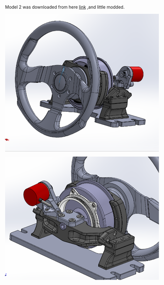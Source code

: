 Model 2 was downloaded from here [link](https://www.xsimulator.net/community/threads/3d-printed-hoverboard-motor-wheel.14454/) ,and little modded.

![Capture3](/hardware/model_2/Capture3.PNG)

![Capture4](/hardware/model_2/Capture4.PNG)
